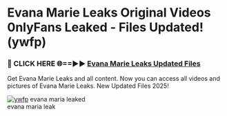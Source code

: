 # Evana Marie Leaks Original Videos 0nlyFans Leaked - Files Updated! (ywfp)

<h3>🔴 CLICK HERE 🌐==►► <a href="https://tinyurl.com/x26r9saj" rel="nofollow">Evana Marie Leaks Updated Files</a></h3>

Get Evana Marie Leaks and all content. Now you can access all videos and pictures of Evana Marie Leaks. New Updated Files 2025!

[![ywfp](https://i.imgur.com/LkgZPqh.gif)](https://tinyurl.com/x26r9saj)
evana maria leaked<br>
evana maria leak